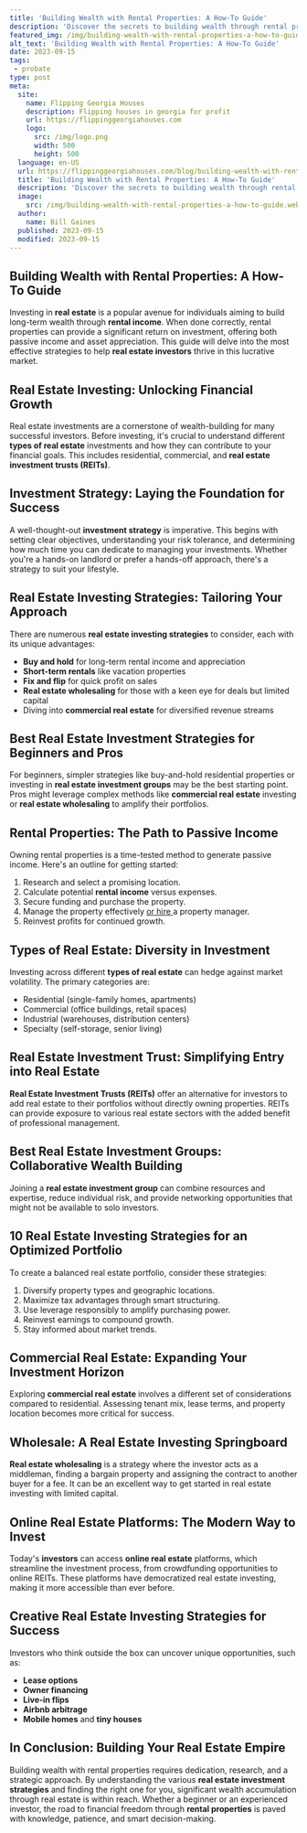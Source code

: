 ```yaml
---
title: 'Building Wealth with Rental Properties: A How-To Guide'
description: 'Discover the secrets to building wealth through rental properties in this comprehensive guide. Perfect for the curious investor seeking financial independence.'
featured_img: /img/building-wealth-with-rental-properties-a-how-to-guide.webp
alt_text: 'Building Wealth with Rental Properties: A How-To Guide'
date: 2023-09-15
tags:
 - probate
type: post
meta:
  site:
    name: Flipping Georgia Houses
    description: Flipping houses in georgia for profit
    url: https://flippinggeorgiahouses.com
    logo:
      src: /img/logo.png
      width: 500
      height: 500
  language: en-US
  url: https://flippinggeorgiahouses.com/blog/building-wealth-with-rental-properties-a-how-to-guide
  title: 'Building Wealth with Rental Properties: A How-To Guide'
  description: 'Discover the secrets to building wealth through rental properties in this comprehensive guide. Perfect for the curious investor seeking financial independence.'
  image:
    src: /img/building-wealth-with-rental-properties-a-how-to-guide.webp
  author:
    name: Bill Gaines
  published: 2023-09-15
  modified: 2023-09-15
---
```



## Building Wealth with Rental Properties: A How-To Guide

Investing in **real estate** is a popular avenue for individuals aiming to build long-term wealth through **rental income**. When done correctly, rental properties can provide a significant return on investment, offering both passive income and asset appreciation. This guide will delve into the most effective strategies to help **real estate investors** thrive in this lucrative market.

## Real Estate Investing: Unlocking Financial Growth

Real estate investments are a cornerstone of wealth-building for many successful investors. Before investing, it's crucial to understand different **types of real estate** investments and how they can contribute to your financial goals. This includes residential, commercial, and **real estate investment trusts (REITs)**.

## Investment Strategy: Laying the Foundation for Success

A well-thought-out **investment strategy** is imperative. This begins with setting clear objectives, understanding your risk tolerance, and determining how much time you can dedicate to managing your investments. Whether you're a hands-on landlord or prefer a hands-off approach, there's a strategy to suit your lifestyle.

## Real Estate Investing Strategies: Tailoring Your Approach

There are numerous **real estate investing strategies** to consider, each with its unique advantages:
  - **Buy and hold** for long-term rental income and appreciation
  - **Short-term rentals** like vacation properties
  - **Fix and flip** for quick profit on sales
  - **Real estate wholesaling** for those with a keen eye for deals but limited capital
  - Diving into **commercial real estate** for diversified revenue streams

## Best Real Estate Investment Strategies for Beginners and Pros

For beginners, simpler strategies like buy-and-hold residential properties or investing in **real estate investment groups** may be the best starting point. Pros might leverage complex methods like **commercial real estate** investing or **real estate wholesaling** to amplify their portfolios.

## Rental Properties: The Path to Passive Income

Owning rental properties is a time-tested method to generate passive income. Here's an outline for getting started:

1. Research and select a promising location.
2. Calculate potential **rental income** versus expenses.
3. Secure funding and purchase the property.
4. Manage the property effectively [or   hire  ](https://flippinggeorgiahouses.com/blog/real-estate-rehab-tips-for-profitable-fix-and-flips)a property manager.
5. Reinvest profits for continued growth.

## Types of Real Estate: Diversity in Investment

Investing across different **types of real estate** can hedge against market volatility. The primary categories are:
  - Residential (single-family homes, apartments)
  - Commercial (office buildings, retail spaces)
  - Industrial (warehouses, distribution centers)
  - Specialty (self-storage, senior living)

## Real Estate Investment Trust: Simplifying Entry into Real Estate

**Real Estate Investment Trusts (REITs)** offer an alternative for investors to add real estate to their portfolios without directly owning properties. REITs can provide exposure to various real estate sectors with the added benefit of professional management.

## Best Real Estate Investment Groups: Collaborative Wealth Building

Joining a **real estate investment group** can combine resources and expertise, reduce individual risk, and provide networking opportunities that might not be available to solo investors.

## 10 Real Estate Investing Strategies for an Optimized Portfolio

To create a balanced real estate portfolio, consider these strategies:

1. Diversify property types and geographic locations.
2. Maximize tax advantages through smart structuring.
3. Use leverage responsibly to amplify purchasing power.
4. Reinvest earnings to compound growth.
5. Stay informed about market trends.

## Commercial Real Estate: Expanding Your Investment Horizon

Exploring **commercial real estate** involves a different set of considerations compared to residential. Assessing tenant mix, lease terms, and property location becomes more critical for success.

## Wholesale: A Real Estate Investing Springboard

**Real estate wholesaling** is a strategy where the investor acts as a middleman, finding a bargain property and assigning the contract to another buyer for a fee. It can be an excellent way to get started in real estate investing with limited capital.

## Online Real Estate Platforms: The Modern Way to Invest

Today's **investors** can access **online real estate** platforms, which streamline the investment process, from crowdfunding opportunities to online REITs. These platforms have democratized real estate investing, making it more accessible than ever before.

## Creative Real Estate Investing Strategies for Success

Investors who think outside the box can uncover unique opportunities, such as:
  - **Lease options**
  - **Owner financing**
  - **Live-in flips**
  - **Airbnb arbitrage**
  - **Mobile homes** and **tiny houses**

## In Conclusion: Building Your Real Estate Empire

Building wealth with rental properties requires dedication, research, and a strategic approach. By understanding the various **real estate investment strategies** and finding the right one for you, significant wealth accumulation through real estate is within reach. Whether a beginner or an experienced investor, the road to financial freedom through **rental properties** is paved with knowledge, patience, and smart decision-making.